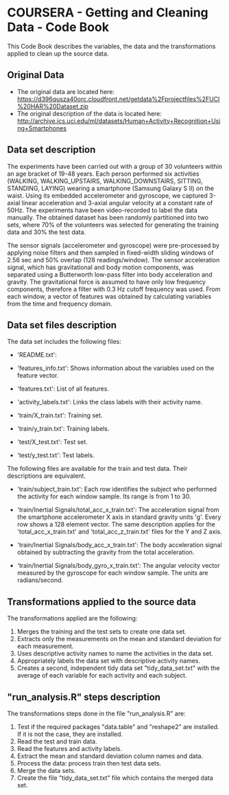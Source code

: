 COURSERA - Getting and Cleaning Data - Code Book
================================================

This Code Book describes the variables, the data and the transformations applied to clean up the source data.

Original Data
-------------

- The original data are located here:
https://d396qusza40orc.cloudfront.net/getdata%2Fprojectfiles%2FUCI%20HAR%20Dataset.zip
- The original description of the data is located here:
http://archive.ics.uci.edu/ml/datasets/Human+Activity+Recognition+Using+Smartphones

Data set description
--------------------

The experiments have been carried out with a group of 30 volunteers within an age bracket of 19-48 years. Each person performed six activities (WALKING, WALKING_UPSTAIRS, WALKING_DOWNSTAIRS, SITTING, STANDING, LAYING) wearing a smartphone (Samsung Galaxy S II) on the waist. Using its embedded accelerometer and gyroscope, we captured 3-axial linear acceleration and 3-axial angular velocity at a constant rate of 50Hz. The experiments have been video-recorded to label the data manually. The obtained dataset has been randomly partitioned into two sets, where 70% of the volunteers was selected for generating the training data and 30% the test data.

The sensor signals (accelerometer and gyroscope) were pre-processed by applying noise filters and then sampled in fixed-width sliding windows of 2.56 sec and 50% overlap (128 readings/window). The sensor acceleration signal, which has gravitational and body motion components, was separated using a Butterworth low-pass filter into body acceleration and gravity. The gravitational force is assumed to have only low frequency components, therefore a filter with 0.3 Hz cutoff frequency was used. From each window, a vector of features was obtained by calculating variables from the time and frequency domain.

Data set files description
--------------------------

The data set includes the following files:

- 'README.txt': 

- 'features_info.txt': Shows information about the variables used on the feature vector.

- 'features.txt': List of all features.

- 'activity_labels.txt': Links the class labels with their activity name.

- 'train/X_train.txt': Training set.

- 'train/y_train.txt': Training labels.

- 'test/X_test.txt': Test set.

- 'test/y_test.txt': Test labels.

The following files are available for the train and test data. Their descriptions are equivalent.

- 'train/subject_train.txt': Each row identifies the subject who performed the activity for each window sample. Its range is from 1 to 30.

- 'train/Inertial Signals/total_acc_x_train.txt': The acceleration signal from the smartphone accelerometer X axis in standard gravity units 'g'. Every row shows a 128 element vector. The same description applies for the 'total_acc_x_train.txt' and 'total_acc_z_train.txt' files for the Y and Z axis.

- 'train/Inertial Signals/body_acc_x_train.txt': The body acceleration signal obtained by subtracting the gravity from the total acceleration.

- 'train/Inertial Signals/body_gyro_x_train.txt': The angular velocity vector measured by the gyroscope for each window sample. The units are radians/second.

Transformations applied to the source data
------------------------------------------

The transformations applied are the following:

1. Merges the training and the test sets to create one data set.
2. Extracts only the measurements on the mean and standard deviation for each measurement.
3. Uses descriptive activity names to name the activities in the data set.
4. Appropriately labels the data set with descriptive activity names.
5. Creates a second, independent tidy data set "tidy_data_set.txt" with the average of each variable for each activity and each subject.

"run_analysis.R" steps description
----------------------------------

The transformations steps done in the file "run_analysis.R" are:

1. Test if the required packages "data.table" and "reshape2" are installed. If it is not the case, they are installed.
2. Read the test and train data.
3. Read the features and activity labels.
4. Extract the mean and standard deviation column names and data.
5. Process the data: process train then test data sets.
6. Merge the data sets.
7. Create the file "tidy_data_set.txt" file which contains the merged data set.
